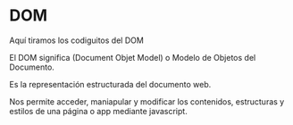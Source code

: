# DOM
Aquí tiramos los codiguitos del DOM

El DOM significa (Document Objet Model) o  Modelo de Objetos del Documento.

 Es la representación estructurada del documento web.
 
 Nos permite acceder, maniapular y modificar los contenidos, estructuras y estilos de una página o app mediante javascript.